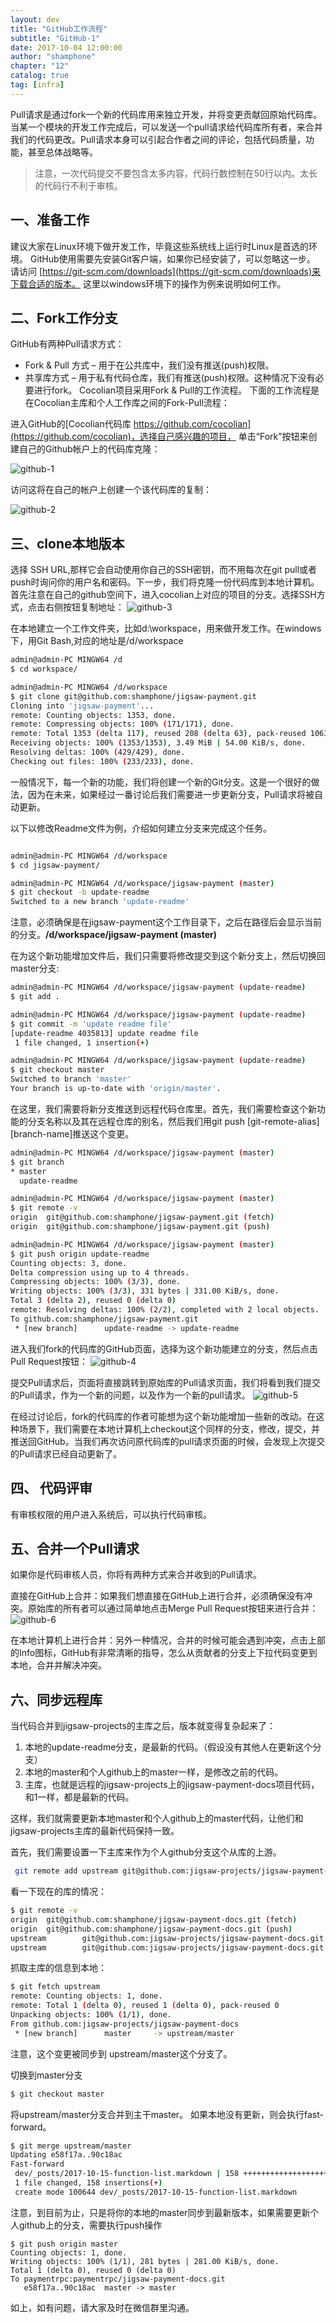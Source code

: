```yaml
---
layout: dev
title: "GitHub工作流程"
subtitle: "GitHub-1"
date: 2017-10-04 12:00:00
author: "shamphone"
chapter: "12"
catalog: true
tag: [infra]
---
```


Pull请求是通过fork一个新的代码库用来独立开发，并将变更贡献回原始代码库。当某一个模块的开发工作完成后，可以发送一个pull请求给代码库所有者，来合并我们的代码更改。Pull请求本身可以引起合作者之间的评论，包括代码质量，功能，甚至总体战略等。

> 注意，一次代码提交不要包含太多内容，代码行数控制在50行以内。太长的代码行不利于审核。

## 一、准备工作

建议大家在Linux环境下做开发工作，毕竟这些系统线上运行时Linux是首选的环境。 GitHub使用需要先安装Git客户端，如果你已经安装了，可以忽略这一步。 
请访问 [https://git-scm.com/downloads](https://git-scm.com/downloads)来下载合适的版本。 
这里以windows环境下的操作为例来说明如何工作。 

## 二、Fork工作分支

GitHub有两种Pull请求方式：
- Fork & Pull 方式 – 用于在公共库中，我们没有推送(push)权限。
- 共享库方式 – 用于私有代码仓库，我们有推送(push)权限。这种情况下没有必要进行fork。
Cocolian项目采用Fork & Pull的工作流程。 下面的工作流程是在Cocolian主库和个人工作库之间的Fork-Pull流程：

进入GitHub的[Cocolian代码库 https://github.com/cocolian](https://github.com/cocolian)，选择自己感兴趣的项目， 单击“Fork”按​​钮来创建自己的Github帐户上的代码库克隆：

![github-1](http://blog.lixf.cn/img/in-post/github-1.png)

访问这将在自己的帐户上创建一个该代码库的复制：

![github-2](http://blog.lixf.cn/img/in-post/github-2.png)

## 三、clone本地版本

选择 SSH URL,那样它会自动使用你自己的SSH密钥，而不用每次在git pull或者push时询问你的用户名和密码。下一步，我们将克隆一份代码库到本地计算机。
首先注意在自己的github空间下，进入cocolian上对应的项目的分支。选择SSH方式，点击右侧按钮复制地址：
![github-3](http://blog.lixf.cn/img/in-post/github-3.png)

在本地建立一个工作文件夹，比如d:\workspace，用来做开发工作。在windows下，用Git Bash,对应的地址是/d/workspace

```bash
admin@admin-PC MINGW64 /d
$ cd workspace/

admin@admin-PC MINGW64 /d/workspace
$ git clone git@github.com:shamphone/jigsaw-payment.git
Cloning into 'jigsaw-payment'...
remote: Counting objects: 1353, done.
remote: Compressing objects: 100% (171/171), done.
remote: Total 1353 (delta 117), reused 208 (delta 63), pack-reused 1063
Receiving objects: 100% (1353/1353), 3.49 MiB | 54.00 KiB/s, done.
Resolving deltas: 100% (429/429), done.
Checking out files: 100% (233/233), done.

```

一般情况下，每一个新的功能，我们将创建一个新的Git分支。这是一个很好的做法，因为在未来，如果经过一番讨论后我们需要进一步更新分支，Pull请求将被自动更新。

以下以修改Readme文件为例，介绍如何建立分支来完成这个任务。 

```bash

admin@admin-PC MINGW64 /d/workspace
$ cd jigsaw-payment/

admin@admin-PC MINGW64 /d/workspace/jigsaw-payment (master)
$ git checkout -b update-readme
Switched to a new branch 'update-readme'
```

注意，必须确保是在jigsaw-payment这个工作目录下，之后在路径后会显示当前的分支。**/d/workspace/jigsaw-payment (master)**

在为这个新功能增加文件后，我们只需要将修改提交到这个新分支上，然后切换回master分支:

```bash
admin@admin-PC MINGW64 /d/workspace/jigsaw-payment (update-readme)
$ git add .

admin@admin-PC MINGW64 /d/workspace/jigsaw-payment (update-readme)
$ git commit -m 'update readme file'
[update-readme 4035813] update readme file
 1 file changed, 1 insertion(+)

admin@admin-PC MINGW64 /d/workspace/jigsaw-payment (update-readme)
$ git checkout master
Switched to branch 'master'
Your branch is up-to-date with 'origin/master'.
```

在这里，我们需要将新分支推送到远程代码仓库里。首先，我们需要检查这个新功能的分支名称以及其在远程仓库的别名，然后我们用git push [git-remote-alias] [branch-name]推送这个变更。


```bash
admin@admin-PC MINGW64 /d/workspace/jigsaw-payment (master)
$ git branch
* master
  update-readme

admin@admin-PC MINGW64 /d/workspace/jigsaw-payment (master)
$ git remote -v
origin  git@github.com:shamphone/jigsaw-payment.git (fetch)
origin  git@github.com:shamphone/jigsaw-payment.git (push)

admin@admin-PC MINGW64 /d/workspace/jigsaw-payment (master)
$ git push origin update-readme
Counting objects: 3, done.
Delta compression using up to 4 threads.
Compressing objects: 100% (3/3), done.
Writing objects: 100% (3/3), 331 bytes | 331.00 KiB/s, done.
Total 3 (delta 2), reused 0 (delta 0)
remote: Resolving deltas: 100% (2/2), completed with 2 local objects.
To github.com:shamphone/jigsaw-payment.git
 * [new branch]      update-readme -> update-readme
```


进入我们fork的代码库的GitHub页面，选择为这个新功能建立的分支，然后点击Pull Request按钮：
![github-4](http://blog.lixf.cn/img/in-post/github-4.png)


提交Pull请求后，页面将直接跳转到原始库的Pull请求页面，我们将看到我们提交的Pull请求，作为一个新的问题，以及作为一个新的pull请求。
![github-5](http://blog.lixf.cn/img/in-post/github-5.png)

在经过讨论后，fork的代码库的作者可能想为这个新功能增加一些新的改动。在这种场景下，我们需要在本地计算机上checkout这个同样的分支，修改，提交，并推送回GitHub。当我们再次访问原代码库的pull请求页面的时候，会发现上次提交的Pull请求已经自动更新了。

## 四、 代码评审

有审核权限的用户进入系统后，可以执行代码审核。

## 五、合并一个Pull请求

如果你是代码审核人员，你将有两种方式来合并收到的Pull请求。

直接在GitHub上合并：如果我们想直接在GitHub上进行合并，必须确保没有冲突。原始库的所有者可以通过简单地点击Merge Pull Request按钮来进行合并：
![github-6](http://blog.lixf.cn/img/in-post/github-6.png)

在本地计算机上进行合并：另外一种情况，合并的时候可能会遇到冲突，点击上部的Info图标，GitHub有非常清晰的指导，怎么从贡献者的分支上下拉代码变更到本地，合并并解决冲突。

## 六、同步远程库

当代码合并到jigsaw-projects的主库之后，版本就变得复杂起来了：
1. 本地的update-readme分支，是最新的代码。（假设没有其他人在更新这个分支） 
2. 本地的master和个人github上的master一样，是修改之前的代码。  
3. 主库，也就是远程的jigsaw-projects上的jigsaw-payment-docs项目代码，和1一样，都是最新的代码。   

这样，我们就需要更新本地master和个人github上的master代码，让他们和jigsaw-projects主库的最新代码保持一致。 

首先，我们需要设置一下主库来作为个人github分支这个从库的上游。 

```bash
 git remote add upstream git@github.com:jigsaw-projects/jigsaw-payment-docs.git
 ```
 
看一下现在的库的情况：

```bash
$ git remote -v
origin  git@github.com:shamphone/jigsaw-payment-docs.git (fetch)
origin  git@github.com:shamphone/jigsaw-payment-docs.git (push)
upstream        git@github.com:jigsaw-projects/jigsaw-payment-docs.git (fetch)
upstream        git@github.com:jigsaw-projects/jigsaw-payment-docs.git (push)
```

抓取主库的信息到本地：

```bash
$ git fetch upstream
remote: Counting objects: 1, done.
remote: Total 1 (delta 0), reused 1 (delta 0), pack-reused 0
Unpacking objects: 100% (1/1), done.
From github.com:jigsaw-projects/jigsaw-payment-docs
 * [new branch]      master     -> upstream/master
```

注意，这个变更被同步到 upstream/master这个分支了。 

切换到master分支

```bash
$ git checkout master
```

将upstream/master分支合并到主干master。 如果本地没有更新，则会执行fast-forward。

```bash
$ git merge upstream/master
Updating e58f17a..90c18ac
Fast-forward
 dev/_posts/2017-10-15-function-list.markdown | 158 +++++++++++++++++++++++++++
 1 file changed, 158 insertions(+)
 create mode 100644 dev/_posts/2017-10-15-function-list.markdown

```

注意，到目前为止，只是将你的本地的master同步到最新版本，如果需要更新个人github上的分支，需要执行push操作

```
$ git push origin master
Counting objects: 1, done.
Writing objects: 100% (1/1), 281 bytes | 281.00 KiB/s, done.
Total 1 (delta 0), reused 0 (delta 0)
To paymentrpc:paymentrpc/jigsaw-payment-docs.git
   e58f17a..90c18ac  master -> master

```


如上，如有问题，请大家及时在微信群里沟通。 
